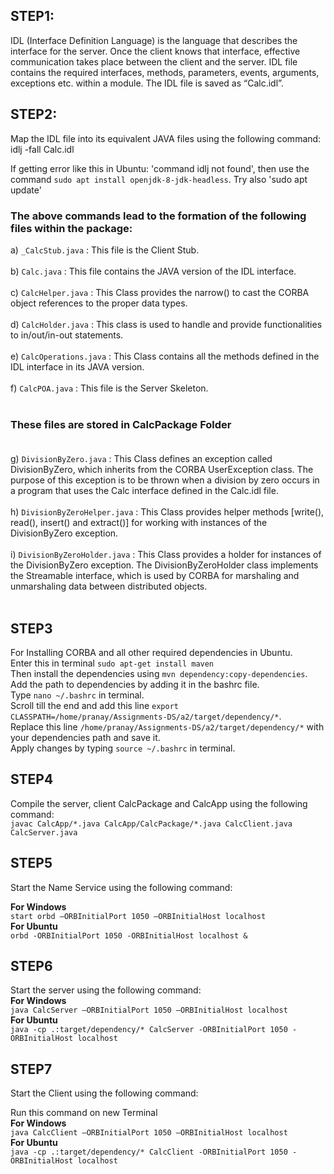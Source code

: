 ## STEP1:

IDL (Interface Definition Language) is the language that describes the interface for the server.
Once the client knows that interface, effective communication takes place between the client and the server.
IDL file contains the required interfaces, methods, parameters, events,
arguments, exceptions etc. within a module. The IDL file is saved as “Calc.idl”.

## STEP2:

Map the IDL file into its equivalent JAVA files using the following command:<br>
idlj -fall Calc.idl


If getting error like this in Ubuntu: 'command idlj not found', then use the command `sudo apt install openjdk-8-jdk-headless`.
Try also 'sudo apt update'
<br>

### The above commands lead to the formation of the following files within the package:

a) `_CalcStub.java` : This file is the Client Stub.<br><br>
b) `Calc.java` : This file contains the JAVA version of the IDL interface. <br><br>
c) `CalcHelper.java` : This Class provides the narrow() to cast the CORBA object references to the proper data types. <br><br>
d) `CalcHolder.java` : This class is used to handle and provide functionalities to in/out/in-out statements.<br><br>
e) `CalcOperations.java` : This Class contains all the methods defined in the IDL interface in its JAVA version.<br><br>
f) `CalcPOA.java` : This file is the Server Skeleton.<br><br>

### These files are stored in CalcPackage Folder<br><br>

g) `DivisionByZero.java` : This Class defines an exception called DivisionByZero, which inherits from the CORBA UserException class. The purpose of this exception is to be thrown when a division by zero occurs in a program that uses the Calc interface defined in the Calc.idl file.<br><br>
h) `DivisionByZeroHelper.java` : This Class provides helper methods [write(), read(), insert() and extract()] for working with instances of the DivisionByZero exception.<br><br>
i) `DivisionByZeroHolder.java` : This Class provides a holder for instances of the DivisionByZero exception. The DivisionByZeroHolder class implements the Streamable interface, which is used by CORBA for marshaling and unmarshaling data between distributed objects.<br><br>

## STEP3

For Installing CORBA and all other required dependencies in Ubuntu.<br>
Enter this in terminal `sudo apt-get install maven`<br>
Then install the dependencies using `mvn dependency:copy-dependencies`.<br>
Add the path to dependencies by adding it in the bashrc file.<br>
Type `nano ~/.bashrc` in terminal.<br>
Scroll till the end and add this line `export CLASSPATH=/home/pranay/Assignments-DS/a2/target/dependency/*`.<br>
Replace this line `/home/pranay/Assignments-DS/a2/target/dependency/*` with your dependencies path and save it.<br>
Apply changes by typing `source ~/.bashrc` in terminal.

## STEP4

Compile the server, client CalcPackage and CalcApp using the following command:<br>
`javac CalcApp/*.java CalcApp/CalcPackage/*.java CalcClient.java CalcServer.java`

## STEP5

Start the Name Service using the following command:<br>

<b>For Windows</b> <br>
`start orbd –ORBInitialPort 1050 –ORBInitialHost localhost`<br>
<b>For Ubuntu</b><br>
`orbd -ORBInitialPort 1050 -ORBInitialHost localhost &`<br>

## STEP6

Start the server using the following command:<br>
<b>For Windows</b> <br>
`java CalcServer –ORBInitialPort 1050 –ORBInitialHost localhost`<br>
<b>For Ubuntu</b><br>
`java -cp .:target/dependency/* CalcServer -ORBInitialPort 1050 -ORBInitialHost localhost`<br>

## STEP7

Start the Client using the following command:<br>

Run this command on new Terminal<br>
<b>For Windows</b> <br>
`java CalcClient –ORBInitialPort 1050 –ORBInitialHost localhost`<br>
<b>For Ubuntu</b><br>
`java -cp .:target/dependency/* CalcClient -ORBInitialPort 1050 -ORBInitialHost localhost`<br>
